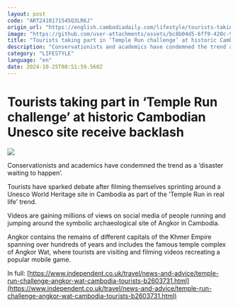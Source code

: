 ```yaml
---
layout: post
code: "ART2410171545Q3LR6J"
origin_url: "https://english.cambodiadaily.com/lifestyle/tourists-taking-part-in-temple-run-challenge-at-historic-cambodian-unesco-site-receive-backlash-189147/"
image: "https://github.com/user-attachments/assets/bc8b04d5-6ff9-420c-9ecd-300555ad5e00"
title: "Tourists taking part in ‘Temple Run challenge’ at historic Cambodian Unesco site receive backlash"
description: "Conservationists and academics have condemned the trend as a ‘disaster waiting to happen’."
category: "LIFESTYLE"
language: "en"
date: 2024-10-25T08:51:59.560Z
---
```


# Tourists taking part in ‘Temple Run challenge’ at historic Cambodian Unesco site receive backlash

 ![](https://github.com/user-attachments/assets/2842beac-2b7f-4017-b565-19f732b8f1e9)

Conservationists and academics have condemned the trend as a ‘disaster waiting to happen’.

Tourists have sparked debate after filming themselves sprinting around a Unesco World Heritage site in Cambodia as part of the ‘Temple Run in real life’ trend.

Videos are gaining millions of views on social media of people running and jumping around the symbolic archaeological site of Angkor in Cambodia.

Angkor contains the remains of different capitals of the Khmer Empire spanning over hundreds of years and includes the famous temple complex of Angkor Wat, where tourists are visiting and filming videos recreating a popular mobile game.

In full: [https://www.independent.co.uk/travel/news-and-advice/temple-run-challenge-angkor-wat-cambodia-tourists-b2603731.html](https://www.independent.co.uk/travel/news-and-advice/temple-run-challenge-angkor-wat-cambodia-tourists-b2603731.html)